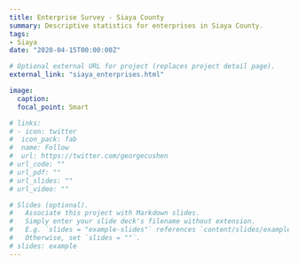 ```yaml
---
title: Enterprise Survey - Siaya County
summary: Descriptive statistics for enterprises in Siaya County.
tags:
- Siaya
date: "2020-04-15T00:00:00Z"

# Optional external URL for project (replaces project detail page).
external_link: "siaya_enterprises.html"

image:
  caption: 
  focal_point: Smart

# links:
# - icon: twitter
#  icon_pack: fab
#  name: Follow
#  url: https://twitter.com/georgecushen
# url_code: ""
# url_pdf: ""
# url_slides: ""
# url_video: ""

# Slides (optional).
#   Associate this project with Markdown slides.
#   Simply enter your slide deck's filename without extension.
#   E.g. `slides = "example-slides"` references `content/slides/example-slides.md`.
#   Otherwise, set `slides = ""`.
# slides: example
---
```



